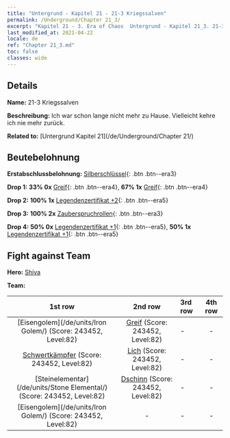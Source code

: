 ```yaml
---
title: "Untergrund - Kapitel 21 - 21-3 Kriegssalven"
permalink: /Underground/Chapter 21_3/
excerpt: "Kapitel 21 - 3. Era of Chaos  Untergrund - Kapitel 21_3. 21-3 Kriegssalven"
last_modified_at: 2021-04-22
locale: de
ref: "Chapter 21_3.md"
toc: false
classes: wide
---
```


## Details

 **Name:** 21-3 Kriegssalven

 **Beschreibung:** Ich war schon lange nicht mehr zu Hause. Vielleicht kehre ich nie mehr zurück.

 **Related to:** [Untergrund Kapitel 21](/de/Underground/Chapter 21/)

## Beutebelohnung

 **Erstabschlussbelohnung:** [Silberschlüssel](/ItemsDE/con_693/){: .btn .btn--era3}

 **Drop 1:** **33% 0x** [Greif](/ItemsDE/unt_192/){: .btn .btn--era4}, **67% 1x** [Greif](/ItemsDE/unt_192/){: .btn .btn--era4}

 **Drop 2:** **100% 1x** [Legendenzertifikat +2](/ItemsDE/mat_81/){: .btn .btn--era5}

 **Drop 3:** **100% 2x** [Zauberspruchrollen](/ItemsDE/con_694/){: .btn .btn--era3}

 **Drop 4:** **50% 0x** [Legendenzertifikat +1](/ItemsDE/mat_74/){: .btn .btn--era5}, **50% 1x** [Legendenzertifikat +1](/ItemsDE/mat_74/){: .btn .btn--era5}


## Fight against Team
 **Hero:** [Shiva](/de/heroes/Shiva/)

 **Team:**


  | 1st row | 2nd row | 3rd row | 4th row |
  |:----:|:----:|:----|:----:|
  | [Eisengolem](/de/units/Iron Golem/) (Score: 243452, Level:82)  | [Greif](/de/units/Griffin/) (Score: 243452, Level:82)  | - | - |
  | [Schwertkämpfer](/de/units/Swordsman/) (Score: 243452, Level:82)  | [Lich](/de/units/Lich/) (Score: 243452, Level:82)  | - | - |
  | [Steinelementar](/de/units/Stone Elemental/) (Score: 243452, Level:82)  | [Dschinn](/de/units/Genie/) (Score: 243452, Level:82)  | - | - |
  | [Eisengolem](/de/units/Iron Golem/) (Score: 243452, Level:82)  | - | - | - |


